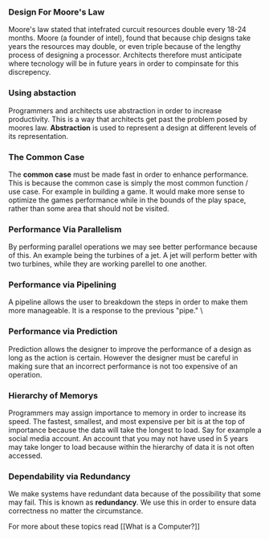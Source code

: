 <h3>Design For Moore's Law</h3>
Moore's law stated that intefrated curcuit resources double every 18-24 months. Moore (a founder of intel), found that because chip designs take years the resources may double, or even triple because of the lengthy process of designing a processor. Architects therefore must anticipate where tecnology will be in future years in order to compinsate for this discrepency.


<h3>Using abstaction</h3>

Programmers and architects use abstraction in order to increase productivity. This is a way that architects get past the problem posed by moores law. <strong>Abstraction</strong> is used to represent a design at different levels of its representation. 


<h3>The Common Case</h3>

The <strong>common case</strong> must be made fast in order to enhance performance. This is because the common case is simply the most common function / use case. For example in building a game. It would make more sense to optimize the games performance while in the bounds of the play space, rather than some area that should not be visited. 


<h3>Performance Via Parallelism</h3>

By performing parallel operations we may see better performance because of this. An example being the turbines of a jet. A jet will perform better with two turbines, while they are working parellel to one another.


<h3>Performance via Pipelining</h3>

A pipeline allows the user to breakdown the steps in order to make them more manageable. It is a response to the previous "pipe." \


<h3>Performance via Prediction</h3>

Prediction allows the designer to improve the performance of a design as long as the action is certain. However the designer must be careful in making sure that an incorrect performance is not too expensive of an operation.


<h3>Hierarchy of Memorys</h3>

Programmers may assign importance to memory in order to increase its speed. The fastest, smallest, and most expensive per bit is at the top of importance because the data will take the longest to load. Say for example a social media account. An account that you may not have used in 5 years may take longer to load because within the hierarchy of data it is not often accessed.


<h3>Dependability via Redundancy</h3>

We make systems have redundant data because of the possibility that some may fail. This is known as <strong>redundancy</strong>. We use this in order to ensure data correctness no matter the circumstance.

For more about these topics read [[What is a Computer?]]
